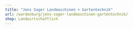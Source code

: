 ```yaml
---
title: "Jens Sager Landmaschinen + Gartentechnik"
url: /wardenburg/jens-sager-landmaschinen-gartentechnik/
shop: Landwirtschaftlich
---
```

